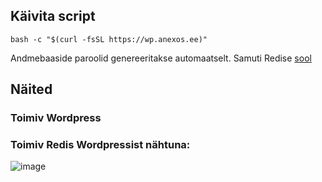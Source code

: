 ## Käivita script

```
bash -c "$(curl -fsSL https://wp.anexos.ee)"
```

Andmebaaside paroolid genereeritakse automaatselt. Samuti Redise [sool](https://et.wikipedia.org/wiki/Sool_(kr%C3%BCptograafia))

## Näited
### Toimiv Wordpress


### Toimiv Redis Wordpressist nähtuna:
![image](https://github.com/user-attachments/assets/31a9cb4b-451c-472f-83b9-00aaec7600d4)

### 
